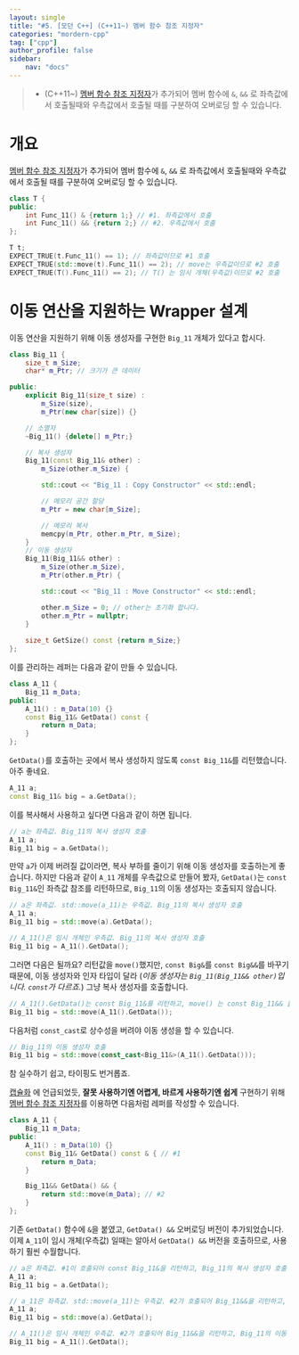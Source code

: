 ```yaml
---
layout: single
title: "#5. [모던 C++] (C++11~) 멤버 함수 참조 지정자"
categories: "mordern-cpp"
tag: ["cpp"]
author_profile: false
sidebar: 
    nav: "docs"
---
```


> * (C++11~) [멤버 함수 참조 지정자](https://tango1202.github.io/mordern-cpp/mordern-cpp-member-function-ref/)가 추가되어 멤버 함수에 `&`, `&&` 로 좌측값에서 호출될때와 우측값에서 호출될 때를 구분하여 오버로딩 할 수 있습니다.

# 개요

[멤버 함수 참조 지정자](https://tango1202.github.io/mordern-cpp/mordern-cpp-member-function-ref/)가 추가되어 멤버 함수에 `&`, `&&` 로 좌측값에서 호출될때와 우측값에서 호출될 때를 구분하여 오버로딩 할 수 있습니다.

```cpp
class T {
public:
    int Func_11() & {return 1;} // #1. 좌측값에서 호출
    int Func_11() && {return 2;} // #2. 우측값에서 호출
};

T t;
EXPECT_TRUE(t.Func_11() == 1); // 좌측값이므로 #1 호출
EXPECT_TRUE(std::move(t).Func_11() == 2); // move는 우측값이므로 #2 호출
EXPECT_TRUE(T().Func_11() == 2); // T() 는 임시 개체(우측값)이므로 #2 호출   
```

# 이동 연산을 지원하는 Wrapper 설계

이동 연산을 지원하기 위해 이동 생성자를 구현한 `Big_11` 개체가 있다고 합시다.

```cpp
class Big_11 {
    size_t m_Size;
    char* m_Ptr; // 크기가 큰 데이터

public:    
    explicit Big_11(size_t size) : 
        m_Size(size), 
        m_Ptr(new char[size]) {}

    // 소멸자
    ~Big_11() {delete[] m_Ptr;}

    // 복사 생성자
    Big_11(const Big_11& other) :
        m_Size(other.m_Size) {

        std::cout << "Big_11 : Copy Constructor" << std::endl;

        // 메모리 공간 할당
        m_Ptr = new char[m_Size];

        // 메모리 복사
        memcpy(m_Ptr, other.m_Ptr, m_Size);
    }
    // 이동 생성자
    Big_11(Big_11&& other) : 
        m_Size(other.m_Size),
        m_Ptr(other.m_Ptr) {

        std::cout << "Big_11 : Move Constructor" << std::endl;

        other.m_Size = 0; // other는 초기화 합니다.
        other.m_Ptr = nullptr;
    }  
    
    size_t GetSize() const {return m_Size;}
};    
```

이를 관리하는 레퍼는 다음과 같이 만들 수 있습니다.

```cpp
class A_11 {
    Big_11 m_Data;
public:
    A_11() : m_Data(10) {}
    const Big_11& GetData() const {
        return m_Data;
    }
};
```

`GetData()`를 호출하는 곳에서 복사 생성하지 않도록 `const Big_11&`를 리턴했습니다. 아주 좋네요.

```cpp
A_11 a;
const Big_11& big = a.GetData();
```

이를 복사해서 사용하고 싶다면 다음과 같이 하면 됩니다.

```cpp
// a는 좌측값. Big_11의 복사 생성자 호출
A_11 a;
Big_11 big = a.GetData(); 
```

만약 `a`가 이제 버려질 값이라면, 복사 부하를 줄이기 위해 이동 생성자를 호출하는게 좋습니다. 하지만 다음과 같이 `A_11` 개체를 우측값으로 만들어 봤자, `GetData()`는 `const Big_11&`인 좌측값 참조를 리턴하므로, `Big_11`의 이동 생성자는 호출되지 않습니다. 

```cpp
// a은 좌측값. std::move(a_11)는 우측값. Big_11의 복사 생성자 호출
A_11 a;
Big_11 big = std::move(a).GetData();  

// A_11()은 임시 개체인 우측값. Big_11의 복사 생성자 호출
Big_11 big = A_11().GetData(); 
```

그러면 다음은 될까요? 리턴값을 `move()`했지만, `const Big&`를 `const Big&&`를 바꾸기 때문에, 이동 생성자와 인자 타입이 달라 (*이동 생성자는 `Big_11(Big_11&& other)`입니다. `const`가 다르죠.*) 그냥 복사 생성자를 호출합니다.

```cpp
// A_11().GetData()는 const Big_11&를 리턴하고, move() 는 const Big_11&& 을 리턴. 이동 생성자 인자 타입과 다르므로, 그냥 복사 생성자 호출 
Big_11 big = std::move(A_11().GetData()); 
```

다음처럼 `const_cast`로 상수성을 버려야 이동 생성을 할 수 있습니다.

```cpp
// Big_11의 이동 생성자 호출
Big_11 big = std::move(const_cast<Big_11&>(A_11().GetData())); 
```

참 실수하기 쉽고, 타이핑도 번거롭죠.

[캡슐화](https://tango1202.github.io/principle/principle-encapsulation/) 에 언급되었듯, **잘못 사용하기엔 어렵게, 바르게 사용하기엔 쉽게** 구현하기 위해 [멤버 함수 참조 지정자](https://tango1202.github.io/mordern-cpp/mordern-cpp-member-function-ref/)를 이용하면 다음처럼 레퍼를 작성할 수 있습니다.

```cpp
class A_11 {
    Big_11 m_Data;
public:
    A_11() : m_Data(10) {}
    const Big_11& GetData() const & { // #1
        return m_Data;
    }

    Big_11&& GetData() && {
        return std::move(m_Data); // #2
    }
};
```

기존 `GetData()` 함수에 `&`을 붙였고, `GetData() &&` 오버로딩 버전이 추가되었습니다. 이제 `A_11`이 임시 개체(우측값) 일때는 알아서 `GetData() &&` 버전을 호출하므로, 사용하기 훨씬 수월합니다.

```cpp
// a은 좌측값. #1이 호출되어 const Big_11&을 리턴하고, Big_11의 복사 생성자 호출
A_11 a;
Big_11 big = a.GetData(); 

// a_11은 좌측값. std::move(a_11)는 우측값. #2가 호출되어 Big_11&&을 리턴하고, Big_11의 이동 생성자 호출
A_11 a;
Big_11 big = std::move(a).GetData();            

// A_11()은 임시 개체인 우측값. #2가 호출되어 Big_11&&을 리턴하고, Big_11의 이동 생성자 호출
Big_11 big = A_11().GetData(); 
```

